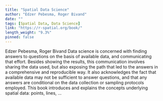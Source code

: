 ```yaml
---
title: "Spatial Data Science"
author: "Edzer Pebesma, Roger Bivand"
date: ""
tags: [Spatial Data, Data Science]
link: "https://r-spatial.org/book/"
length_weight: "9.3%"
pinned: false
---
```


Edzer Pebesma, Roger Bivand Data science is concerned with finding answers to questions on the basis of available data, and communicating that effort. Besides showing the results, this communication involves sharing the data used, but also exposing the path that led to the answers in a comprehensive and reproducible way. It also acknowledges the fact that available data may not be sufficient to answer questions, and that any answers are conditional on the data collection or sampling protocols employed. This book introduces and explains the concepts underlying spatial data: points, lines, ...
